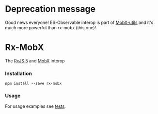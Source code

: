 # Deprecation message

Good news everyone! ES-Observable interop is part of [MobX-utils](https://github.com/mobxjs/mobx-utils#tostream) and it's much more powerful than rx-mobx (this one)!

# Rx-MobX

The [RxJS 5](https://github.com/ReactiveX/RxJS) and [MobX](https://github.com/mobxjs/mobx) interop

### Installation

```
npm install --save rx-mobx
```

### Usage

For usage examples see [tests](/tests/index.js).
